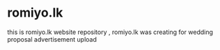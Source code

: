 # romiyo.lk
this is romiyo.lk website repository , romiyo.lk  was creating for wedding proposal advertisement upload   
